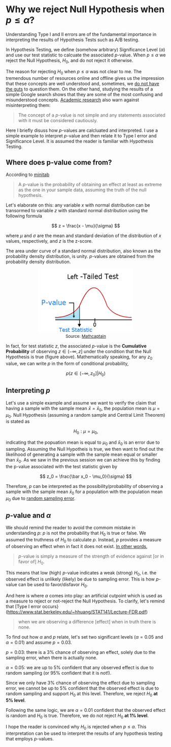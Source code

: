 <script type="text/x-mathjax-config"> MathJax.Hub.Config({ tex2jax: {inlineMath: [['$','$'], ['\\(','\\)']]} }); </script> <script src="https://cdnjs.cloudflare.com/ajax/libs/mathjax/2.7.0/MathJax.js?config=TeX-AMS-MML_HTMLorMML" type="text/javascript"></script>

# Why we reject Null Hypothesis when $p \leq \alpha$?

Understanding Type I and II errors are of the fundamental importance in interpreting the results of Hypothesis Tests such as A/B testing. 

In Hypothesis Testing, we define (somehow arbitrary) Significance Level ($\alpha$) and use our test statistic to calcuate the associated $p$-value. When $p \leq \alpha$ we reject the Null Hypothesis, $H_0$, and do not reject it otherwise. 

The reason for rejecting $H_0$ when $p \leq \alpha$ was not clear to me. The tremendous number of resources online and offline gives us the impression that these concepts are well understood and, sometimes, we [do not have the guts](https://math.stackexchange.com/questions/582945/in-statistics-why-do-you-reject-the-null-hypothesis-when-the-p-value-is-less-th) to question them. On the other hand, studying the results of a simple Google search shows that they are some of the most confusing and misunderstood concepts. [Academic research](https://www.ncbi.nlm.nih.gov/pmc/articles/PMC2895822/) also warn against misinterpreting them:

> The concept of a $p$-value is not simple and any statements associated with it must be considered cautiously.

Here I briefly disuss how $p$-values are calcluated and interpreted. I use a simple example to interpret $p$-value and then  relate it to Type I error and Significance Level. It is assumed the reader is familiar with Hypothesis Testing. 


## Where does p-value come from?

According to [minitab](http://blog.minitab.com/blog/adventures-in-statistics-2/how-to-correctly-interpret-p-values)
> A $p$-value is the probability of obtaining an effect at least as extreme as the one in your sample data, assuming the truth of the null hypothesis. 

Let's elaborate on this: any variable $x$ with normal distribution can be transormed to variable $z$ with standard normal distribution using the following formula

$$
z = \frac{x - \mu}{\sigma}
$$

where $\mu$ and $\sigma$ are the mean and standard deviation of the distribution of $x$ values, respectively, and $z$ is the z-score. 

The area under curve of a standard normal distribution, also known as the probability density distribution, is unity. $p$-values are obtained from the probability density distribution. 

<div style="text-align:center"><img src ="left-tailed-test.png" height="200" width="300"/><figcaption> <font size="2">Source: <a href="http://www.mathcaptain.com/statistics/p-value.html"> Mathcaptain</a></font></figcaption></div>

In fact, for test statistic $z$, the associated $p$-value is the **Cumulative Probability** of observing $z \in (-\infty, z]$ under the condition that the Null Hypothesis is true (figure above). Mathematically speaking, for any $z_0$ value, we can write $p$ in the form of conditional probability, 

$$
p\big(z\in(-\infty, z_0]|H_0\big)
$$


## Interpreting $p$

Let's use a simple example and assume we want to verify the claim that having a sample with the sample mean $\bar x = \bar x_0$, the population mean is $\mu = \mu_0$. Null Hypothesis (assuming a random sample and Central Limit Theorem) is stated as

$$
H_0: \mu = \mu_0,
$$

indicating that the popuation mean is equal to $\mu_0$ and $\bar x_0$ is an error due to sampling. Assuming the Null Hypotheis is true, we then want to find out the likelihood of generating a sample with the sample mean equal or smaller than $\bar x_0$.  As we saw in the previous session we can achieve this by finding the p-value associated with the test statistic given by

$$
z_0 = \frac{\bar x_0 - \mu_0}{\sigma}
$$

Therefore, $p$ can be interpreted as the possibility/probability of observing a sample with the sample mean $\bar x_0$ for a population with the population mean $\mu_0$ due to [random sampling error](http://blog.minitab.com/blog/adventures-in-statistics-2/how-to-correctly-interpret-p-values).


## $p$-value and $\alpha$

We should remind the reader to avoid the commom mistake in understanding $p$: $p$ is not the probability that $H_0$ is true or false. We assumed the truthness of $H_0$ to calculate $p$. Instead, $p$ provides a measure of observing an effect when in fact it does not exist. [In other words](https://www.ncbi.nlm.nih.gov/pmc/articles/PMC2895822/),
> $p$-value is simply a measure of the strength of evidence against [or in favor of] $H_0$.

This means that low (high) $p$-value indicates a weak (strong) $H_0$, i.e. the observed effect is unlikely (likely) be due to sampling error. This is how $p$-value can be used to favor/disfavor $H_0$. 

And here is where $\alpha$ comes into play: an artificial cutpoint which is used as a measure to reject or not-reject the Null Hypothesis. To clarify, let's remind that [Type I error occurs}(https://www.stat.berkeley.edu/~hhuang/STAT141/Lecture-FDR.pdf)
> when we are observing a difference [effect] when in truth there is none.

To find out how $\alpha$ and $p$ relate, let's set two significant levels ($\alpha = 0.05$ and $\alpha = 0.01$) and assume  $p=0.03$.

$p = 0.03$: there is a 3% chance of observing an effect, solely due to the sampling error, when there is actually none.

$\alpha = 0.05$: we are up to 5% confident that any observed effect is due to random sampling (or 95% confident that it is not!). 

Since we only have 3% chance of observing the effect due to sampling error, we cannot be up to 5% confident that the observed effect is due to random sampling and support $H_0$ at this level. Therefore, we reject $H_0$ **at 5% level**. 

Following the same logic, we are $\alpha = 0.01$ confident that the observed effect is random and $H_0$ is true. Therefore, we do not reject $H_0$ **at 1% level**.

I hope the reader is convinced why $H_0$ is rejected when $p \leq \alpha$. This interpretation can be used to interpret the results of any hypothesis testing that employs $p$-values.
